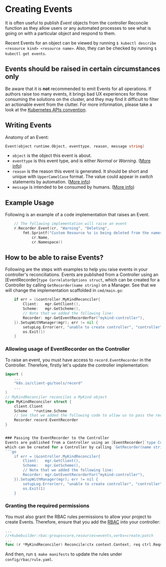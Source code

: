 # Creating Events

It is often useful to publish *Event* objects from the controller Reconcile function as they allow users or any automated processes to see what is going on with a particular object and respond to them.

 Recent Events for an object can be viewed by running `$ kubectl describe <resource kind> <resource name>`. Also, they can be checked by running `$ kubectl get events`. 

<aside class="warning">
<h1>Events should be raised in certain circumstances only</h1>

Be aware that it is **not** recommended to emit Events for all operations. If authors raise too many events, it brings bad UX experiences for those consuming the solutions on the cluster, and they may find it difficult to filter an actionable event from the clutter. For more information, please take a look at the [Kubernetes APIs convention][Events]. 

</aside>

## Writing Events

Anatomy of an Event:

```go
Event(object runtime.Object, eventtype, reason, message string)
```

- `object` is the object this event is about.
- `eventtype` is this event type, and is either *Normal* or *Warning*. ([More info][Event-Example])
- `reason` is the reason this event is generated. It should be short and unique with `UpperCamelCase` format. The value could appear in *switch* statements by automation. ([More info][Reason-Example])
- `message` is intended to be consumed by humans. ([More info][Message-Example])



<aside class="note">
<h1>Example Usage</h1>

Following is an example of a code implementation that raises an Event.

```go
	// The following implementation will raise an event
	r.Recorder.Event(cr, "Warning", "Deleting",
		fmt.Sprintf("Custom Resource %s is being deleted from the namespace %s",
			cr.Name,
			cr.Namespace))

```

</aside>

## How to be able to raise Events?

Following are the steps with examples to help you raise events in your controller's reconciliations. 
Events are published from a Controller using an [EventRecorder]`type CorrelatorOptions struct`,
which can be created for a Controller by calling `GetRecorder(name string)` on a Manager. See that we will change the implementation scaffolded in `cmd/main.go`:

```go
	if err = (&controller.MyKindReconciler{
		Client:   mgr.GetClient(),
		Scheme:   mgr.GetScheme(),
		// Note that we added the following line: 
		Recorder: mgr.GetEventRecorderFor("mykind-controller"),
	}).SetupWithManager(mgr); err != nil {
		setupLog.Error(err, "unable to create controller", "controller", "MyKind")
		os.Exit(1)
	}
```

### Allowing usage of EventRecorder on the Controller
To raise an event, you must have access to `record.EventRecorder` in the Controller.  Therefore, firstly let's update the controller implementation: 
```go
import (
	...
	"k8s.io/client-go/tools/record"
	...
)
// MyKindReconciler reconciles a MyKind object
type MyKindReconciler struct {
	client.Client
	Scheme   *runtime.Scheme
	// See that we added the following code to allow us to pass the record.EventRecorder 
	Recorder record.EventRecorder
}


### Passing the EventRecorder to the Controller
Events are published from a Controller using an [EventRecorder]`type CorrelatorOptions struct`,
which can be created for a Controller by calling `GetRecorder(name string)` on a Manager. See that we will change the implementation scaffolded in `cmd/main.go`:
```go
	if err = (&controller.MyKindReconciler{
		Client:   mgr.GetClient(),
		Scheme:   mgr.GetScheme(),
		// Note that we added the following line: 
		Recorder: mgr.GetEventRecorderFor("mykind-controller"),
	}).SetupWithManager(mgr); err != nil {
		setupLog.Error(err, "unable to create controller", "controller", "MyKind")
		os.Exit(1)
	}
```

### Granting the required permissions
You must also grant the RBAC rules permissions to allow your project to create Events. Therefore, ensure that you add the [RBAC][rbac-markers] into your controller:
```go
...
//+kubebuilder:rbac:groups=core,resources=events,verbs=create;patch
...
func (r *MyKindReconciler) Reconcile(ctx context.Context, req ctrl.Request) (ctrl.Result, error) {
```
And then, run `$ make manifests` to update the rules under `config/rbac/rule.yaml`.
  


[Events]: https://github.com/kubernetes/community/blob/master/contributors/devel/sig-architecture/api-conventions.md#events 
[Event-Example]: https://github.com/kubernetes/api/blob/6c11c9e4685cc62e4ddc8d4aaa824c46150c9148/core/v1/types.go#L6019-L6024
[Reason-Example]: https://github.com/kubernetes/api/blob/6c11c9e4685cc62e4ddc8d4aaa824c46150c9148/core/v1/types.go#L6048
[Message-Example]: https://github.com/kubernetes/api/blob/6c11c9e4685cc62e4ddc8d4aaa824c46150c9148/core/v1/types.go#L6053
[rbac-markers]: ./markers/rbac.md
